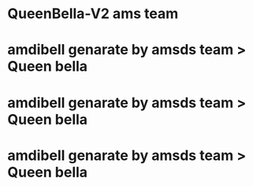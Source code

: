 # QueenBella-V2 ams team
# amdibell genarate by amsds team > Queen bella
# amdibell genarate by amsds team > Queen bella
# amdibell genarate by amsds team > Queen bella
 